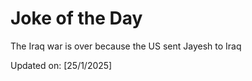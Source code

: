 # Joke of the Day

<!-- #joke -->
The Iraq war is over because the US sent Jayesh to Iraq

Updated on: [25/1/2025]
<!-- #jokeEnd -->